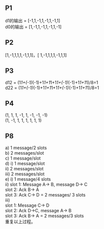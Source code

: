 ## P1  
d1的输出 = [-1,1,-1,1,-1,1,-1,1]  
d0的输出 = [1,-1,1,-1,1,-1,1,-1]  

## P2  
[1,-1,1,1,1,-1,1,1]，[ 1,-1,1,1,1,-1,1,1]  

## P3  
d12 = (1*1+(-1)*(-1)+1*1+1*1+1*1+(-1)*(-1)+1*1+1*1)/8=1  
d22 = (1*1+(-1)*(-1)+1*1+1*1+1*1+(-1)*(-1)+1*1+1*1)/8=1  

## P4  
(1, 1, 1, -1, 1, -1, -1, -1)  
(1, -1, 1, 1, 1, 1, 1, 1)  

## P8  
a) 1 message/2 slots  
b) 2 messages/slot  
c) 1 message/slot  
d) i) 1 message/slot  
ii) 2 messages/slot  
iii) 2 messages/slot  
e) i) 1 message/4 slots  
ii) slot 1: Message A-> B, message D-> C  
slot 2: Ack B-> A  
slot 3: Ack C-> D = 2 messages/ 3 slots  
iii)  
slot 1: Message C-> D  
slot 2: Ack D->C, message A-> B  
slot 3: Ack B-> A = 2 messages/3 slots  
重复以上过程。